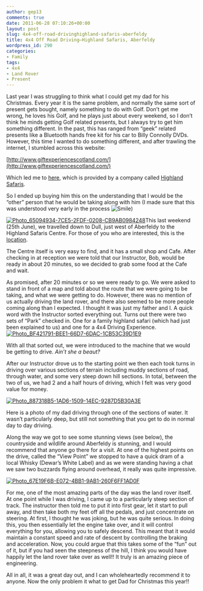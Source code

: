 ```yaml
---
author: gep13
comments: true
date: 2011-06-28 07:10:26+00:00
layout: post
slug: 4x4-off-road-drivinghighland-safaris-aberfeldy
title: 4x4 Off Road Driving–Highland Safaris, Aberfeldy
wordpress_id: 290
categories:
- Family
tags:
- 4x4
- Land Rover
- Present
---
```


Last year I was struggling to think what I could get my dad for his Christmas. Every year it is the same problem, and normally the same sort of present gets bought, namely something to do with Golf. Don’t get me wrong, he loves his Golf, and he plays just about every weekend, so I don’t think he minds getting Golf related presents, but I always try to get him something different. In the past, this has ranged from “geek” related presents like a Bluetooth hands free kit for his car to Billy Connolly DVDs. However, this time I wanted to do something different, and after trawling the internet, I stumbled across this website:

 

[http://www.giftexperiencescotland.com/](http://www.giftexperiencescotland.com/)

 

Which led me to [here](http://www.giftexperiencescotland.com/driving-vouchers/offroad-driving-gift-voucher/extended-4x4-offroad-driving-experience-near-aberfeldy./product-detail-EXP139/), which is provided by a company called [Highland Safaris](http://www.highlandsafaris.net/leisure/).

 

So I ended up buying him this on the understanding that I would be the “other” person that he would be taking along with him (I made sure that this was understood very early in the process ![Smile](http://www.gep13.co.uk/blog/wp-content/uploads/2011/06/wlEmoticon-smile2.png))

 

[![Photo_65094934-7CE5-2FDF-0208-CB9AB0984248](http://www.gep13.co.uk/blog/wp-content/uploads/2011/06/Photo_65094934-7CE5-2FDF-0208-CB9AB0984248_thumb.jpg)](http://www.gep13.co.uk/blog/wp-content/uploads/2011/06/Photo_65094934-7CE5-2FDF-0208-CB9AB0984248.jpg)This last weekend (25th June), we travelled down to Dull, just west of Aberfeldy to the Highland Safaris Centre. For those of you who are interested, this is the [location](http://maps.google.com/maps?q=Highland+Safaris,+Aberfeldy,+United+Kingdom&hl=en&ll=56.618324,-3.934908&spn=0.037213,0.077162&sll=56.61719,-3.93744&sspn=0.009304,0.01929&geocode=CeGWL-mfSgx7FRLwXwMdV83D_ynxI6kX6aSISDE7st8IwrS1uw&z=14).

 

The Centre itself is very easy to find, and it has a small shop and Cafe. After checking in at reception we were told that our Instructor, Bob, would be ready in about 20 minutes, so we decided to grab some food at the Cafe and wait. 

 

As promised, after 20 minutes or so we were ready to go. We were asked to stand in front of a map and told about the route that we were going to be taking, and what we were getting to do. However, there was no mention of us actually driving the land rover, and there also seemed to be more people coming along than I expected. I thought it was just my father and I. A quick word with the Instructor sorted everything out. Turns out there were two sets of “Park” checked in. One for a family highland safari (which had just been explained to us) and one for a 4x4 Driving Experience.[![Photo_BF421791-BEE1-66D7-6DAC-1CB53C39D1E9](http://www.gep13.co.uk/blog/wp-content/uploads/2011/06/Photo_BF421791-BEE1-66D7-6DAC-1CB53C39D1E9_thumb.jpg)](http://www.gep13.co.uk/blog/wp-content/uploads/2011/06/Photo_BF421791-BEE1-66D7-6DAC-1CB53C39D1E9.jpg)

 

With all that sorted out, we were introduced to the machine that we would be getting to drive. _Ain’t she a beaut?_

 

After our Instructor drove us to the starting point we then each took turns in driving over various sections of terrain including muddy sections of road, through water, and some very steep down hill sections. In total, between the two of us, we had 2 and a half hours of driving, which I felt was very good value for money.

 

[![Photo_887318B5-1AD6-1509-14EC-9287D5B30A3E](http://www.gep13.co.uk/blog/wp-content/uploads/2011/06/Photo_887318B5-1AD6-1509-14EC-9287D5B30A3E_thumb.jpg)](http://www.gep13.co.uk/blog/wp-content/uploads/2011/06/Photo_887318B5-1AD6-1509-14EC-9287D5B30A3E.jpg)

           

Here is a photo of my dad driving through one of the sections of water. It wasn’t particularly deep, but still not something that you get to do in normal day to day driving.

 

Along the way we got to see some stunning views (see below), the countryside and wildlife around Aberfeldy is stunning, and I would recommend that anyone go there for a visit. At one of the highest points on the drive, called the “View Point” we stopped to have a quick dram of a local Whisky (Dewar’s White Label) and as we were standing having a chat we saw two buzzards flying around overhead, it really was quite impressive.

 

[![Photo_67E19F6B-E072-4BB1-9AB1-260F6FF1AD0F](http://www.gep13.co.uk/blog/wp-content/uploads/2011/06/Photo_67E19F6B-E072-4BB1-9AB1-260F6FF1AD0F_thumb.jpg)](http://www.gep13.co.uk/blog/wp-content/uploads/2011/06/Photo_67E19F6B-E072-4BB1-9AB1-260F6FF1AD0F.jpg)

 

For me, one of the most amazing parts of the day was the land rover itself. At one point while I was driving, I came up to a particularly steep section of track. The instructor then told me to put it into first gear, let it start to pull away, and then take both my feet off all the pedals, and just concentrate on steering. At first, I thought he was joking, but he was quite serious. In doing this, you then essentially let the engine take over, and it will control everything for you, allowing you to safely descend. This meant that it would maintain a constant speed and rate of descent by controlling the braking and acceleration. Now, you could argue that this takes some of the “fun” out of it, but if you had seen the steepness of the hill, I think you would have happily let the land rover take over as well!! It truly is an amazing piece of engineering.

 

All in all, it was a great day out, and I can wholeheartedly recommend it to anyone. Now the only problem it what to get Dad for Christmas this year!!
